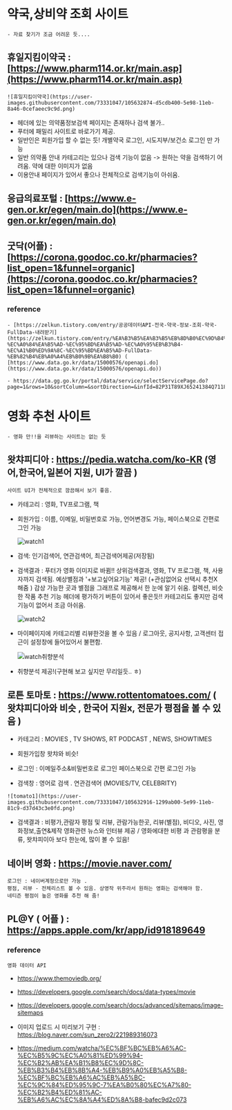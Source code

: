 # 약국,상비약 조회 사이트 
    - 자료 찾기가 조금 어려운 듯....

## 휴일지킴이약국 :  [https://www.pharm114.or.kr/main.asp](https://www.pharm114.or.kr/main.asp)

    ![휴일지킴이약국](https://user-images.githubusercontent.com/73331047/105632874-d5cdb400-5e98-11eb-8a46-0cefaeec9c9d.png)

 - 헤더에 있는 의약품정보검색 페이지는 존재하나 검색 불가..
 - 푸터에 패밀리 사이트로 바로가기 제공. 
 - 일반인은 회원가입 할 수 없는 듯! 개별약국 로그인, 시도지부/보건소 로그인 만 가능 
 - 일반 의약품 안내 카테고리는 있으나 검색 기능이 없음 ->  원하는 약을 검색하기 어려움.
    약에 대한 이미지가 없음
 - 이용안내 페이지가 있어서 좋으나 전체적으로 검색기능이 아쉬움. 

## 응급의료포털 : [https://www.e-gen.or.kr/egen/main.do](https://www.e-gen.or.kr/egen/main.do)
## 굿닥(어플) : [https://corona.goodoc.co.kr/pharmacies?list_open=1&funnel=organic](https://corona.goodoc.co.kr/pharmacies?list_open=1&funnel=organic)


### reference 
    - [https://zelkun.tistory.com/entry/공공데이터API-전국-약국-정보-조회-약국-FullData-내려받기](https://zelkun.tistory.com/entry/%EA%B3%B5%EA%B3%B5%EB%8D%B0%EC%9D%B4%ED%84%B0API-%EC%A0%84%EA%B5%AD-%EC%95%BD%EA%B5%AD-%EC%A0%95%EB%B3%B4-%EC%A1%B0%ED%9A%8C-%EC%95%BD%EA%B5%AD-FullData-%EB%82%B4%EB%A0%A4%EB%B0%9B%EA%B8%B0) ( [https://www.data.go.kr/data/15000576/openapi.do](https://www.data.go.kr/data/15000576/openapi.do))

    - https://data.gg.go.kr/portal/data/service/selectServicePage.do?page=1&rows=10&sortColumn=&sortDirection=&infId=82P31T89XJ65241384Q7118669&infSeq=3&order=&loc=&BIZPLC_NM=&BSN_STATE_NM=&REFINE_ROADNM_ADDR=






# 영화 추천 사이트  
    - 영화 만!!을 리뷰하는 사이트는 없는 듯 

 ## 왓챠피디아 : https://pedia.watcha.com/ko-KR  (영어,한국어,일본어 지원, UI가 깔끔  )
    사이트 UI가 전체적으로 깜끔해서 보기 좋음. 
 - 카테고리 : 영화, TV프로그램, 책
 - 회원가입 : 이름, 이메일, 비밀번호로 가능, 언어변경도 가능, 페이스북으로 간편로그인 가능 

    ![watch1](https://user-images.githubusercontent.com/73331047/105632852-bd5d9980-5e98-11eb-921e-ce81a2c34fd8.png)

 - 검색: 인기검색어, 연관검색어, 최근검색어제공(저장됨)   
 - 검색결과 : 푸터가 영화 이미지로 바뀜!!
            상위검색결과, 영화, TV 프로그램, 책, 사용자까지 검색됨. 
            예상별점과 '+보고싶어요기능' 제공! (+관심없어요 선택시 추천X 해줌 )
            감상 가능한 곳과 별점을 그래프로 제공해서 한 눈에 알기 쉬움.
            컬렉션, 비슷한 작품 추천 기능
    헤더에 평가하기 버튼이 있어서 좋은듯!!
    카테고리도 좋지만 검색기능이 없어서 조금 아쉬움.

    ![watch2](https://user-images.githubusercontent.com/73331047/105632879-e120df80-5e98-11eb-8b7a-d3b709e01930.png)

 - 마이페이지에  카테고리별 리뷰한것을 볼 수 있음 /
    로그아웃, 공지사항, 고객센터 접근이 설정창에 들어있어서 불편함.

    ![watch취향분석](https://user-images.githubusercontent.com/73331047/105632893-f138bf00-5e98-11eb-8eaf-3eb4cd36cfde.png) 

 - 취향분석 제공!(구현해 보고 싶지만 무리일듯.. ㅎ) 
    

             
## 로튼 토마토 : https://www.rottentomatoes.com/   ( 왓챠피디아와 비슷 , 한국어 지원x, 전문가 평점을 볼 수 있음  )  
    
   - 카테고리 : MOVIES , TV SHOWS, RT PODCAST , NEWS, SHOWTIMES 
   - 회원가입창 왓챠와 비슷!
   - 로그인 : 이메일주소&비밀번호로 로그인 페이스북으로 간편 로그인 가능 

   - 검색창 : 영어로 검색 . 연관검색어 (MOVIES/TV, CELEBRITY)

    ![tomato1](https://user-images.githubusercontent.com/73331047/105632916-1299ab00-5e99-11eb-81c9-d37d43c3e0fd.png)

   - 검색결과 : 비평가,관람자 평점 및 리뷰, 관람가능한곳, 리뷰(별점), 비디오, 사진,
            영화정보,출연&제작 영화관련 뉴스와 인터뷰 제공 / 
            영화에대한 비평 과 관람평을 분류,  왓챠피이아 보다 한눈에, 많이 볼 수 있음!

## 네이버 영화 : https://movie.naver.com/
    로그인 : 네이버계정으로만 가능 .
    평점, 리뷰 - 전체리스트 볼 수 있음. 상영작 위주라서 원하는 영화는 검색해야 함. 
    네티즌 평점이 높은 영화를 추천 해 줌! 


## PL@Y ( 어플 ) : https://apps.apple.com/kr/app/id918189649  


### reference 
    영화 데이터 API
 - https://www.themoviedb.org/  
 - https://developers.google.com/search/docs/data-types/movie
 - https://developers.google.com/search/docs/advanced/sitemaps/image-sitemaps


- 이미지 업로드 시 미리보기 구현 : https://blog.naver.com/sun_zero2/221989316073

- https://medium.com/watcha/%EC%BF%BC%EB%A6%AC-%EC%B5%9C%EC%A0%81%ED%99%94-%EC%B2%AB%EA%B1%B8%EC%9D%8C-%EB%B3%B4%EB%8B%A4-%EB%B9%A0%EB%A5%B8-%EC%BF%BC%EB%A6%AC%EB%A5%BC-%EC%9C%84%ED%95%9C-7%EA%B0%80%EC%A7%80-%EC%B2%B4%ED%81%AC-%EB%A6%AC%EC%8A%A4%ED%8A%B8-bafec9d2c073


